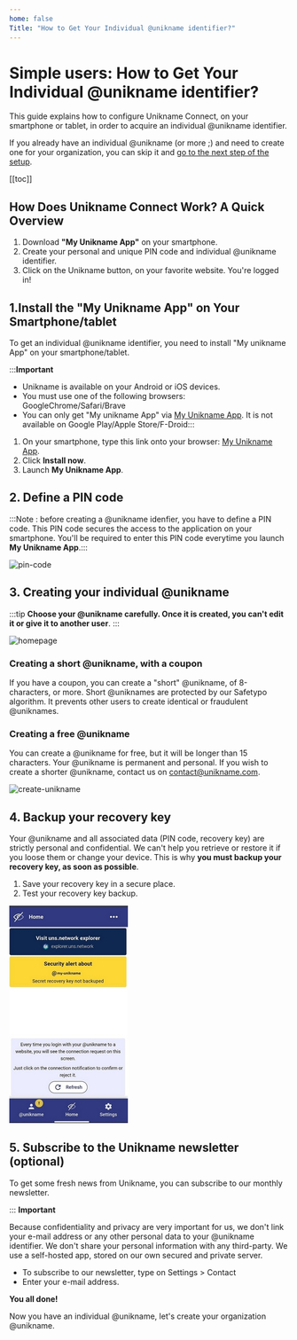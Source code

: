 ```yaml
---
home: false
Title: "How to Get Your Individual @unikname identifier?"
---
```

# Simple users: How to Get Your Individual @unikname identifier?

This guide explains how to configure Unikname Connect, on your smartphone or tablet, in order to acquire an individual @unikname identifier. 

If you already have an individual @unikname (or more ;) and need to create one for your organization, you can skip it and [go to the next step of the setup](creating-unikname-organization).

[[toc]]

## How Does Unikname Connect Work? A Quick Overview
1. Download **"My Unikname App"** on your smartphone.
2. Create your personal and unique PIN code and individual @unikname identifier. 
3. Click on the Unikname button, on your favorite website.
You're logged in!

## 1.Install the "My Unikname App" on Your Smartphone/tablet

To get an individual @unikname identifier, you need to install "My unikname App" on your smartphone/tablet.

:::**Important** 
- Unikname is available on your Android or iOS devices. 
- You must use one of the following browsers: GoogleChrome/Safari/Brave
- You can only get "My unikname App" via [My Unikname App](https://my.unikname.app/). It is not available on Google Play/Apple Store/F-Droid:::

1. On your smartphone, type this link onto your browser: [My Unikname App](https://my.unikname.app/).
2. Click **Install now**.
3. Launch **My Unikname App**.

## 2. Define a PIN code
:::Note : before creating a @unikname idenfier, you have to define a PIN code. This PIN code secures the access to the application on your smartphone. You'll be required to enter this PIN code everytime you launch **My Unikname App**.:::

![pin-code](./images/pin-code.png)


## 3. Creating your individual @unikname 

:::tip
**Choose your @unikname carefully. Once it is created, you can't edit it or give it to another user**.
:::

![homepage](./images/homepage.png)

### Creating a short @unikname, with a coupon 
If you have a coupon, you can create a "short" @unikname, of 8-characters, or more. 
Short @uniknames are protected by our Safetypo algorithm. It prevents other users to create identical or fraudulent @uniknames.

### Creating a free @unikname
You can create a @unikname for free, but it will be longer than 15 characters. 
Your @unikname is permanent and personal. 
If you wish to create a shorter @unikname, contact us on [contact@unikname.com](mailto:contact@unikname.com).


![create-unikname](./images/create-unikname.png)



## 4. Backup your recovery key
Your @unikname and all associated data (PIN code, recovery key) are strictly personal and confidential. We can't help you retrieve or restore it if you loose them or change your device. This is why **you must backup your recovery key, as soon as possible**. 

1. Save your recovery key in a secure place.
2. Test your recovery key backup.

   
![unikname-recoveryKey](./images/unikname-recoveryKey.jpg)

## 5. Subscribe to the Unikname newsletter (optional)

To get some fresh news from Unikname, you can subscribe to our monthly newsletter. 

::: **Important**

Because confidentiality and privacy are very important for us, we don't link your e-mail address or any other personal data to your @unikname identifier. We don't share your personal information with any third-party. We use a self-hosted app, stored on our own secured and private server.  

- To subscribe to our newsletter, type on Settings > Contact
- Enter your e-mail address.

**You all done!** 

Now you have an individual @unikname, let's create your organization @unikname.